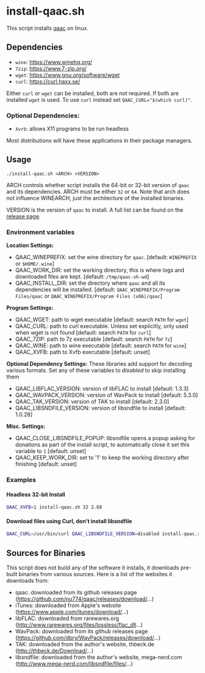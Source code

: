 # install-qaac.sh

This script installs [qaac](https://github.com/nu774/qaac) on linux.

## Dependencies

- `wine`: https://www.winehq.org/
- `7zip`: https://www.7-zip.org/
- `wget`: https://www.gnu.org/software/wget
- `curl`: https://curl.haxx.se/

Either `curl` or `wget` can be installed, both are not required.
If both  are installed `wget` is used.
To use `curl` instead set `QAAC_CURL="$(which curl)"`.

### Optional Dependencies:
- `Xvrb`: allows X11 programs to be run headless

Most distributions will have these applications in their package managers.

## Usage

`./install-qaac.sh <ARCH> <VERSION>`

ARCH controls whether script installs the 64-bit or 32-bit version of `qaac` and its dependencies. 
ARCH must be either `32` or `64`.
Note that arch does not influence WINEARCH, just the architecture of the installed binaries.

VERSION is the version of `qaac` to install.
A full list can be found on the [release page](https://github.com/nu774/qaac/releases).

### Environment variables

__Location Settings:__
- QAAC_WINEPREFIX: set the wine directory for `qaac`. [default: `WINEPREFIX` or `$HOME/.wine`]
- QAAC_WORK_DIR: set the working directory, this is where logs and downloaded files are kept. [default: `/tmp/qaac-sh-wd`] 
- QAAC_INSTALL_DIR: set the directory where `qaac` and all its dependencies will be installed. [default: `QAAC_WINEPREFIX/Program Files/qaac` or `QAAC_WINEPREFIX/Program Files (x86)/qaac`]

__Program Settings:__
- QAAC_WGET: path to wget executable [default: search `PATH` for `wget`]
- QAAC_CURL: path to curl executable. Unless set explicitly, only used when wget is not found [default: search `PATH` for `curl`]
- QAAC_7ZIP: path to 7z executable [default: search `PATH` for `7z`]
- QAAC_WINE: path to wine executable [default: search `PATH` for `wine`]
- QAAC_XVFB: path to Xvfb executable [default: unset]

__Optional Dependency Settings:__
These libraries add support for decoding various formats.
Set any of these variables to _disabled_ to skip installing them

- QAAC_LIBFLAC_VERSION: version of libFLAC to install [default: 1.3.3]
- QAAC_WAVPACK_VERSION: version of WavPack to install [default: 5.3.0]
- QAAC_TAK_VERSION: version of TAK to install [default: 2.3.0]
- QAAC_LIBSNDFILE_VERSION: version of libsndfile to install [default: 1.0.28]

__Misc. Settings:__
- QAAC_CLOSE_LIBSNDFILE_POPUP: libsndfile opens a popup asking for donations as part of the install script, to automatically close it set this variable to `1` [default: unset]
- QAAC_KEEP_WORK_DIR: set to '1' to keep the working directory after finishing [default: unset]

### Examples

#### Headless 32-bit Install

```sh
QAAC_XVFB=1 install-qaac.sh 32 2.68
```

#### Download files using Curl, don't install libsndfile

```sh
QAAC_CURL=/usr/bin/curl QAAC_LIBSNDFILE_VERSION=disabled install-qaac.sh 64 2.68
```

## Sources for Binaries

This script does not build any of the software it installs, it downloads pre-built binaries from various sources.
Here is a list of the websites it downloads from:

- qaac: downloaded from its github releases page (https://github.com/nu774/qaac/releases/download/...)
- iTunes: downloaded from Apple's website (https://www.apple.com/itunes/download/...)
- libFLAC: downloaded from rarewares.org (http://www.rarewares.org/files/lossless/flac_dll...)
- WavPack: downloaded from its github releases page (https://github.com/dbry/WavPack/releases/download/...)
- TAK: downloaded from the author's website, thbeck.de (http://thbeck.de/Download/...)
- libsndfile: downloaded from the author's website, mega-nerd.com (http://www.mega-nerd.com/libsndfile/files/...)
